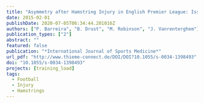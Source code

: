 ```yaml
---
title: "Asymmetry after Hamstring Injury in English Premier League: Issue Resolved, Or Perhaps Not?"
date: 2015-02-01
publishDate: 2020-07-05T06:34:44.201016Z
authors: ["P. Barreira", "B. Drust", "M. Robinson", "J. Vanrenterghem"]
publication_types: ["2"]
abstract: ""
featured: false
publication: "*International Journal of Sports Medicine*"
url_pdf: "http://www.thieme-connect.de/DOI/DOI?10.1055/s-0034-1398493"
doi: "10.1055/s-0034-1398493"
projects: [training_load]
tags:
  - Football
  - Injury
  - Hamstrings
---
```


